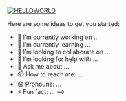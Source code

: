 <a href="https://ibb.co/D4PQg0S"><img src="https://i.ibb.co/NxgKncH/HELLOWORLD.jpg" alt="HELLOWORLD" border="0"></a>

Here are some ideas to get you started:

- 🔭 I’m currently working on ...
- 🌱 I’m currently learning ...
- 👯 I’m looking to collaborate on ...
- 🤔 I’m looking for help with ...
- 💬 Ask me about ...
- 📫 How to reach me: ...
- 😄 Pronouns: ...
- ⚡ Fun fact: ...
-->
